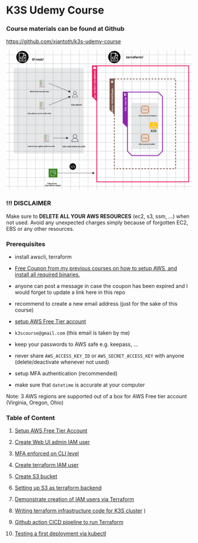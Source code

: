 # K3S Udemy Course

### Course materials can be found at Github
https://github.com/xjantoth/k3s-udemy-course


![restrictive-terraform-user](img/infra-1-2d.png)

### !!! DISCLAIMER

Make sure to **DELETE ALL YOUR AWS RESOURCES** (ec2, s3, ssm, ...) when not used.
Avoid any unexpected charges simply because of forgotten EC2, EBS or any other resources.

### Prerequisites

- install awscli, terraform
- [Free Coupon from my previous courses on how to setup AWS, and install all required binaries.](https://www.udemy.com/course/learn-devops-helm-helmfile-kubernetes-deployment/?couponCode=588B6996050070A30C8F)
- anyone can post a message in case the coupon has been expired and I would forget to update a link here in this repo

- recommend to create a new email address (just for the sake of this course)
- [setup AWS Free Tier account](https://portal.aws.amazon.com/billing/signup?type=enterprise#/start/email)
- `k3scourse@gmail.com` (this email is taken by me)
- keep your passwords to AWS safe e.g. keepass, ...
- never share `AWS_ACCESS_KEY_ID` or `AWS_SECRET_ACCESS_KEY` with anyone (delete/deactivate whenever not used)
- setup MFA authentication (recommended)
- make sure that `datetime` is accurate at your computer

Note: 3 AWS regions are supported out of a box for AWS Free tier account (Virginia, Oregon, Ohio)


### Table of Content

1. [Setup AWS Free Tier Account](content-md/Setup-AWS-Free-Tier-Account.md)
1. [Create Web UI admin IAM user](content-md/Create-Web-UI-admin-IAM-user.md)
1. [MFA enforced on CLI level](content-md/MFA-enforced-on-CLI-level.md)
1. [Create terraform IAM user](content-md/Create-terraform-IAM-user.md)
1. [Create S3 bucket](content-md/Create-S3-bucket.md)
1. [Setting up S3 as terraform backend](content-md/Setting-up-S3-as-terraform-backend.md)
1. [Demonstrate creation of IAM users via Terraform](content-md/Demonstrate-creation-of-IAM-users-via-Terraform.md)


1. [Writing terraform infrastructure code for K3S cluster](content-md/Writing-terraform-infrastructure-code-for-K3S-cluster.md)
)

1. [Github action CICD pipeline to run Terraform](content-md/Github-action-CICD-pipeline-to-run-Terraform.md)
1. [Testing a first deployment via kubectl](content-md/Testing-a-first-deployment-via-kubectl.md)

